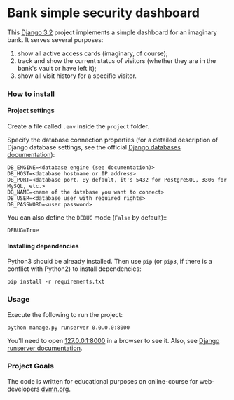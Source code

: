 # Bank simple security dashboard

This [Django 3.2](https://docs.djangoproject.com/en/3.2/) project implements a simple dashboard for an imaginary bank. It serves several purposes:
1. show all active access cards (imaginary, of course);
2. track and show the current status of visitors (whether they are in the bank's vault or have left it);
3. show all visit history for a specific visitor.

### How to install

#### Project settings

Create a file called `.env` inside the `project` folder.

Specify the database connection properties (for a detailed description of Django database settings, see the official [Django databases documentation](https://docs.djangoproject.com/en/3.2/ref/databases/)):
```commandline
DB_ENGINE=<database engine (see documentation)>
DB_HOST=<database hostname or IP address>
DB_PORT=<database port. By default, it's 5432 for PostgreSQL, 3306 for MySQL, etc.>
DB_NAME=<name of the database you want to connect>
DB_USER=<database user with required rights>
DB_PASSWORD=<user password>
```

You can also define the `DEBUG` mode (`False` by default)::
```commandline
DEBUG=True
```

#### Installing dependencies
Python3 should be already installed. 
Then use `pip` (or `pip3`, if there is a conflict with Python2) to install dependencies:
```commandline
pip install -r requirements.txt
```

### Usage

Execute the following to run the project:

```commandline
python manage.py runserver 0.0.0.0:8000
```

You'll need to open [127.0.0.1:8000](http://127.0.0.1:8000) in a browser to see it. Also, see [Django runserver documentation](https://docs.djangoproject.com/en/3.2/ref/django-admin/#runserver).

### Project Goals

The code is written for educational purposes on online-course for web-developers [dvmn.org](https://dvmn.org/).
